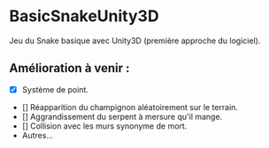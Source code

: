 # BasicSnakeUnity3D
Jeu du Snake basique avec Unity3D (première approche du logiciel).

## Amélioration à venir :

  + [x] Système de point.
  + [] Réapparition du champignon aléatoirement sur le terrain.
  + [] Aggrandissement du serpent à mersure qu'il mange.
  + [] Collision avec les murs synonyme de mort.
  + Autres...
